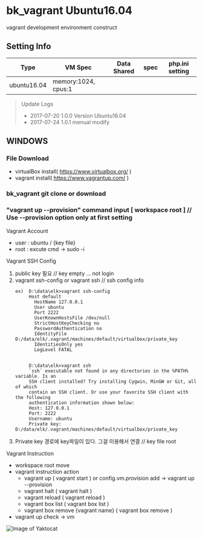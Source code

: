 # bk_vagrant Ubuntu16.04
vagrant development environment construct

## Setting Info
Type | VM Spec | Data Shared | spec | php.ini setting
------------ | ------------- | ------------- | ------------- | -------------
ubuntu16.04 | memory:1024, cpus:1 | |  | 


> Update Logs
> - 2017-07-20 1.0.0 Version Ubuntu16.04
> - 2017-07-24 1.0.1 menual modify


## WINDOWS

### File Download
   * virtualBox install( https://www.virtualbox.org/ )
   * vagrant install( https://www.vagrantup.com/ )
   
### bk_vagrant git clone or download
   
### "vagrant up --provision" command input [ workspace root ]  // Use --provision option only at first setting

Vagrant Account
* user : ubuntu / {key file}
* root : excute cmd -> sudo -i

Vagrant SSH Config
1. public key 필요 // key empty ... not login
2. vagrant ssh-config or vagrant ssh   // ssh config info
   ```
   ex)  D:\data\elk>vagrant ssh-config
        Host default
          HostName 127.0.0.1
          User ubuntu
          Port 2222
          UserKnownHostsFile /dev/null
          StrictHostKeyChecking no
          PasswordAuthentication no
          IdentityFile D:/data/elk/.vagrant/machines/default/virtualbox/private_key
          IdentitiesOnly yes
          LogLevel FATAL


        D:\data\elk>vagrant ssh
        `ssh` executable not found in any directories in the %PATH% variable. Is an
        SSH client installed? Try installing Cygwin, MinGW or Git, all of which
        contain an SSH client. Or use your favorite SSH client with the following
        authentication information shown below:
        Host: 127.0.0.1
        Port: 2222
        Username: ubuntu
        Private key: D:/data/elk/.vagrant/machines/default/virtualbox/private_key
     ```
3. Private key 경로에 key파일이 있다. 그걸 이용해서 연결  // key file root

Vagrant Instruction
* workspace root move
* vagrant instruction action
  - vagrant up ( vagrant start ) or config.vm.provision add -> vagrant up --provision
  - vagrant halt ( vagrant halt )
  - vagrant reload ( vagrant reload )
  - vagrant box list ( vagrant box list )
  - vagrant box remove {vagrant name} ( vagrant box remove )
* vagrant up check -> vm

![Image of Yaktocat](http://bkjeon1614.vps.phps.kr/bkjeon/uploads/cache/post/2017/02/thumb-994f09ae65ffed35f3690f4c33b080d0_600x0.png)
